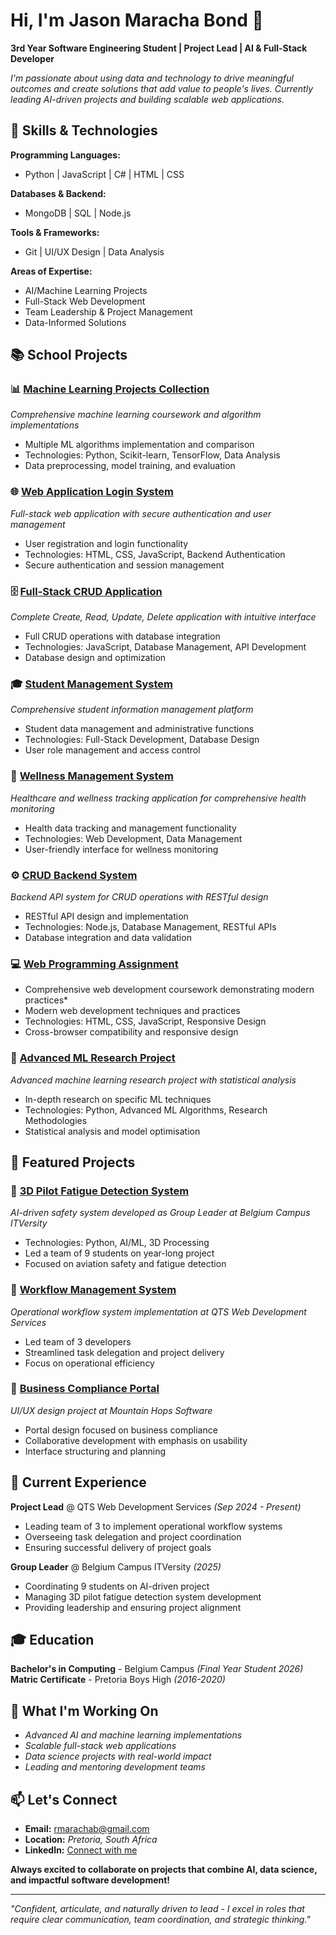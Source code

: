 # Hi, I'm Jason Maracha Bond 👋

**3rd Year Software Engineering Student | Project Lead | AI & Full-Stack Developer**

*I'm passionate about using data and technology to drive meaningful outcomes and create solutions that add value to people's lives. Currently leading AI-driven projects and building scalable web applications.*

## **🚀 Skills & Technologies**

**Programming Languages:**
- Python | JavaScript | C# | HTML | CSS

**Databases & Backend:**
- MongoDB | SQL | Node.js

**Tools & Frameworks:**
- Git | UI/UX Design | Data Analysis

**Areas of Expertise:**
- AI/Machine Learning Projects
- Full-Stack Web Development
- Team Leadership & Project Management
- Data-Informed Solutions

## **📚 School Projects**

### 📊 [Machine Learning Projects Collection](https://github.com/AnnMariDB/MLG382-Projects)
*Comprehensive machine learning coursework and algorithm implementations*
- Multiple ML algorithms implementation and comparison
- Technologies: Python, Scikit-learn, TensorFlow, Data Analysis
- Data preprocessing, model training, and evaluation

### 🌐 [Web Application Login System](https://github.com/EaglesNest-01/Milestone-1-Web-Application-Login-Registration-System)
*Full-stack web application with secure authentication and user management*
- User registration and login functionality
- Technologies: HTML, CSS, JavaScript, Backend Authentication
- Secure authentication and session management

### 🗄️ [Full-Stack CRUD Application](https://github.com/EaglesNest-01/CRUD-APP)
*Complete Create, Read, Update, Delete application with intuitive interface*
- Full CRUD operations with database integration
- Technologies: JavaScript, Database Management, API Development
- Database design and optimization

### 🎓 [Student Management System](https://github.com/EaglesNest-01/StudentManagemen...)
*Comprehensive student information management platform*
- Student data management and administrative functions
- Technologies: Full-Stack Development, Database Design
- User role management and access control

### 🏥 [Wellness Management System](https://github.com/EaglesNest-01/WellnessManageme...)
*Healthcare and wellness tracking application for comprehensive health monitoring*
- Health data tracking and management functionality
- Technologies: Web Development, Data Management
- User-friendly interface for wellness monitoring

### ⚙️ [CRUD Backend System](https://github.com/EaglesNest-01/crud-app-backend)
*Backend API system for CRUD operations with RESTful design*
- RESTful API design and implementation
- Technologies: Node.js, Database Management, RESTful APIs
- Database integration and data validation

### 💻 [Web Programming Assignment](https://github.com/jaderiley/WPR-Assignment)
- Comprehensive web development coursework demonstrating modern practices*
- Modern web development techniques and practices
- Technologies: HTML, CSS, JavaScript, Responsive Design
- Cross-browser compatibility and responsive design

### 🔬 [Advanced ML Research Project](https://github.com/AnnMariDB/MLG382-Project-Nr-2)
*Advanced machine learning research project with statistical analysis*
- In-depth research on specific ML techniques
- Technologies: Python, Advanced ML Algorithms, Research Methodologies
- Statistical analysis and model optimisation

## **📂 Featured Projects**

### 🤖 [3D Pilot Fatigue Detection System](https://github.com/username/pilot-fatigue-detection)
*AI-driven safety system developed as Group Leader at Belgium Campus ITVersity*
- Technologies: Python, AI/ML, 3D Processing
- Led a team of 9 students on year-long project
- Focused on aviation safety and fatigue detection

### 💼 [Workflow Management System](https://cleandrive.co.za)
*Operational workflow system implementation at QTS Web Development Services*
- Led team of 3 developers
- Streamlined task delegation and project delivery
- Focus on operational efficiency

### 🎨 [Business Compliance Portal](https://github.com/username/compliance-portal)
*UI/UX design project at Mountain Hops Software*
- Portal design focused on business compliance
- Collaborative development with emphasis on usability
- Interface structuring and planning

## **💼 Current Experience**

**Project Lead** @ QTS Web Development Services *(Sep 2024 - Present)*
- Leading team of 3 to implement operational workflow systems
- Overseeing task delegation and project coordination
- Ensuring successful delivery of project goals

**Group Leader** @ Belgium Campus ITVersity *(2025)*
- Coordinating 9 students on AI-driven project
- Managing 3D pilot fatigue detection system development
- Providing leadership and ensuring project alignment

## **🎓 Education**

**Bachelor's in Computing** - Belgium Campus *(Final Year Student 2026)*
**Matric Certificate** - Pretoria Boys High *(2016-2020)*

## **🌟 What I'm Working On**

- *Advanced AI and machine learning implementations*
- *Scalable full-stack web applications*
- *Data science projects with real-world impact*
- *Leading and mentoring development teams*

## **📫 Let's Connect**

- **Email:** rmarachab@gmail.com
- **Location:** *Pretoria, South Africa*
- **LinkedIn:** [Connect with me](https://linkedin.com/in/jason-maracha-bond)

**Always excited to collaborate on projects that combine AI, data science, and impactful software development!**

---
*"Confident, articulate, and naturally driven to lead - I excel in roles that require clear communication, team coordination, and strategic thinking."*
